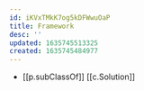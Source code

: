 ```yaml
---
id: iKVxTMkK7og5kDFWwuOaP
title: Framework
desc: ''
updated: 1635745513325
created: 1635745484977
---
```


- [[p.subClassOf]] [[c.Solution]]

